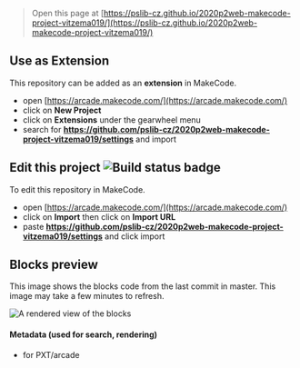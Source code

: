 
> Open this page at [https://pslib-cz.github.io/2020p2web-makecode-project-vitzema019/](https://pslib-cz.github.io/2020p2web-makecode-project-vitzema019/)

## Use as Extension

This repository can be added as an **extension** in MakeCode.

* open [https://arcade.makecode.com/](https://arcade.makecode.com/)
* click on **New Project**
* click on **Extensions** under the gearwheel menu
* search for **https://github.com/pslib-cz/2020p2web-makecode-project-vitzema019/settings** and import

## Edit this project ![Build status badge](https://github.com/pslib-cz/2020p2web-makecode-project-vitzema019/settings/workflows/MakeCode/badge.svg)

To edit this repository in MakeCode.

* open [https://arcade.makecode.com/](https://arcade.makecode.com/)
* click on **Import** then click on **Import URL**
* paste **https://github.com/pslib-cz/2020p2web-makecode-project-vitzema019/settings** and click import

## Blocks preview

This image shows the blocks code from the last commit in master.
This image may take a few minutes to refresh.

![A rendered view of the blocks](https://github.com/pslib-cz/2020p2web-makecode-project-vitzema019/settings/raw/master/.github/makecode/blocks.png)

#### Metadata (used for search, rendering)

* for PXT/arcade
<script src="https://makecode.com/gh-pages-embed.js"></script><script>makeCodeRender("{{ site.makecode.home_url }}", "{{ site.github.owner_name }}/{{ site.github.repository_name }}");</script>
